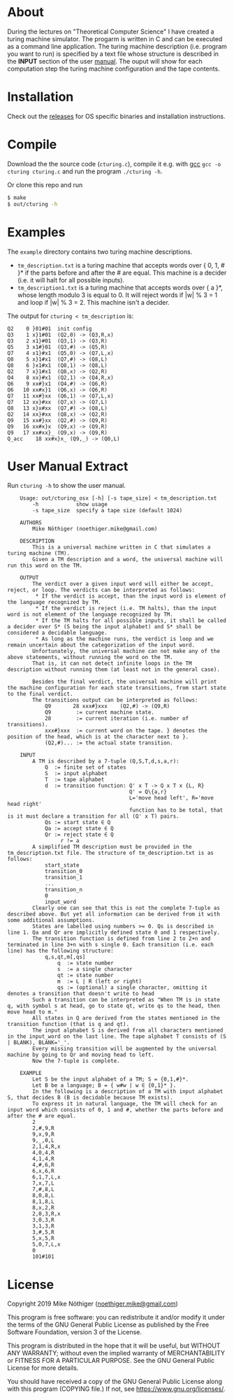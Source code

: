 # About

During the lectures on "Theoretical Computer Science" I have created a turing machine simulator.
The progarm is written in C and can be executed as a command line application.
The turing machine description (i.e. program you want to run) is specified by a text file whose structure is described in the **INPUT** section of the user [manual](#user-manual-extract). 
The ouput will show for each computation step the turing machine configuration and the tape contents.

# Installation

Check out the [releases](https://github.com/mikenoethiger/cturing/releases) for OS specific binaries and installation instructions.

# Compile

Download the the source code (`cturing.c`), compile it e.g. with [gcc](https://gcc.gnu.org/) `gcc -o cturing cturing.c` and run the program `./cturing -h`.

Or clone this repo and run

```bash
$ make
$ out/cturing -h
```

# Examples

The `example` directory contains two turing machine descriptions.
* `tm_description.txt` is a turing machine that accepts words over { 0, 1, # }* if the parts before and after the # are equal. This machine is a decider (i.e. it will halt for all possible inputs).
* `tm_description1.txt` is a turing machine that accepts words over { a }*, whose length modulo 3 is equal to 0. It will reject words if |w| % 3 = 1 and loop if |w| % 3 = 2. This machine isn't a decider.

The output for `cturing < tm_description` is:

```
Q2	  0 }01#01	init config
Q3	  1 x}1#01	(Q2,0) -> (Q3,R,x)
Q3	  2 x1}#01	(Q3,1) -> (Q3,R)
Q5	  3 x1#}01	(Q3,#) -> (Q5,R)
Q7	  4 x1}#x1	(Q5,0) -> (Q7,L,x)
Q8	  5 x}1#x1	(Q7,#) -> (Q8,L)
Q8	  6 }x1#x1	(Q8,1) -> (Q8,L)
Q2	  7 x}1#x1	(Q8,x) -> (Q2,R)
Q4	  8 xx}#x1	(Q2,1) -> (Q4,R,x)
Q6	  9 xx#}x1	(Q4,#) -> (Q6,R)
Q6	 10 xx#x}1	(Q6,x) -> (Q6,R)
Q7	 11 xx#}xx	(Q6,1) -> (Q7,L,x)
Q7	 12 xx}#xx	(Q7,x) -> (Q7,L)
Q8	 13 x}x#xx	(Q7,#) -> (Q8,L)
Q2	 14 xx}#xx	(Q8,x) -> (Q2,R)
Q9	 15 xx#}xx	(Q2,#) -> (Q9,R)
Q9	 16 xx#x}x	(Q9,x) -> (Q9,R)
Q9	 17 xx#xx}_	(Q9,x) -> (Q9,R)
Q_acc	 18 xx#x}x_	(Q9,_) -> (Q0,L)
```

# User Manual Extract

Run `cturing -h` to show the user manual.

        Usage: out/cturing_osx [-h] [-s tape_size] < tm_description.txt
        	-h            show usage
        	-s tape_size  specify a tape size (default 1024)
        
        AUTHORS
        	Mike Nöthiger (noethiger.mike@gmail.com)
        
        DESCRIPTION
        	This is a universal machine written in C that simulates a turing machine (TM).
        	Given a TM description and a word, the universal machine will run this word on the TM.
        
        OUTPUT
        	The verdict over a given input word will either be accept, reject, or loop. The verdicts can be interpreted as follows:
        	 * If the verdict is accept, than the input word is element of the language recognized by TM.
        	 * If the verdict is reject (i.e. TM halts), than the input word is not element of the language recognized by TM.
        	 * If the TM halts for all possible inputs, it shall be called a decider over S* (S being the input alphabet) and S* shall be considered a decidable language.
        	 * As long as the machine runs, the verdict is loop and we remain uncertain about the categorization of the input word.
        	Unfortunately, the universal machine can not make any of the above statements, without running the word on the TM.
        	That is, it can not detect infinite loops in the TM description without running them (at least not in the general case).
        
        	Besides the final verdict, the universal machine will print the machine configuration for each state transitions, from start state to the final verdict.
        	The transitions output can be interpreted as follows:
        		Q9       28 xxx#}xxx    (Q2,#) -> (Q9,R)
        		Q9        := current machine state.
        		28        := current iteration (i.e. number of transitions).
        		xxx#}xxx  := current word on the tape. } denotes the position of the head, which is at the character next to }.
        		(Q2,#)... := the actual state transition.
        
        INPUT
        	A TM is described by a 7-tuple (Q,S,T,d,s,a,r):
        		Q  := finite set of states
        		S  := input alphabet
        		T  := tape alphabet
        		d  := transition function: Q' x T -> Q x T x {L, R}
        		                           Q' = Q\{a,r}
        		                           L='move head left', R='move head right'
        		                           function has to be total, that is it must declare a transition for all (Q' x T) pairs.
        		Qs := start state ∈ Q
        		Qa := accept state ∈ Q
        		Qr := reject state ∈ Q
        		     r != a
        	A simplified TM description must be provided in the tm_description.txt file. The structure of tm_description.txt is as follows:
        		start_state
        		transition_0
        		transition_1
        		...
        		transition_n
        		0
        		input_word
        	Clearly one can see that this is not the complete 7-tuple as described above. But yet all information can be derived from it with some additional assumptions.
        	States are labelled using numbers >= 0. Qs is described in line 1. Qa and Qr are implicitly defined state 0 and 1 respectively.
        	The transition function is defined from line 2 to 2+n and terminated in line 3+n with s single 0. Each transition (i.e. each line) has the following structure:
        		q,s,qt,m[,qs]
        			q  := state number
        			s  := a single character
        			qt := state number
        			m  := L | R (left or right)
        			qs := (optional) a single character, omitting it denotes a transition that doesn't write to head
        	Such a transition can be interpreted as "When TM is in state q, with symbol s at head, go to state qt, write qs to the head, then move head to m."
        	All states in Q are derived from the states mentioned in the transition function (that is q and qt).
        	The input alphabet S is derived from all characters mentioned in the input_word on the last line. The tape alphabet T consists of (S | BLANK), BLANK='_'.
        	Every missing transition will be augmented by the universal machine by going to Qr and moving head to left.
        	Now the 7-tuple is complete.
        
        EXAMPLE
        	Let S be the input alphabet of a TM; S = {0,1,#}*.
        	Let B be a language; B = { w#w | w ∈ {0,1}* }.
        	In the following is a description of a TM with input alphabet S, that decides B (B is decidable because TM exists).
        	To express it in natural language, the TM will check for an input word which consists of 0, 1 and #, whether the parts before and after the # are equal.
        	2
        	2,#,9,R
        	9,x,9,R
        	9,_,0,L
        	2,1,4,R,x
        	4,0,4,R
        	4,1,4,R
        	4,#,6,R
        	6,x,6,R
        	6,1,7,L,x
        	7,x,7,L
        	7,#,8,L
        	8,0,8,L
        	8,1,8,L
        	8,x,2,R
        	2,0,3,R,x
        	3,0,3,R
        	3,1,3,R
        	3,#,5,R
        	5,x,5,R
        	5,0,7,L,x
        	0
        	101#101

# License

Copyright 2019 Mike Nöthiger (noethiger.mike@gmail.com)

This program is free software: you can redistribute it and/or modify it under the terms of the GNU General Public License as published by the Free Software Foundation, version 3 of the License.

This program is distributed in the hope that it will be useful, but WITHOUT ANY WARRANTY; without even the implied warranty of MERCHANTABILITY or FITNESS FOR A PARTICULAR PURPOSE. See the GNU General Public License for more details.

You should have received a copy of the GNU General Public License along with this program (COPYING file.) If not, see https://www.gnu.org/licenses/.
